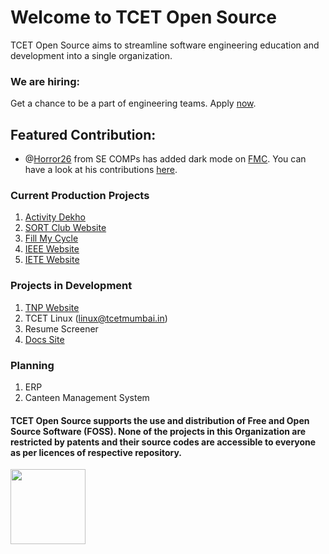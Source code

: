 # Welcome to TCET Open Source

TCET Open Source aims to streamline software engineering education and development into a single organization.

### We are hiring:
Get a chance to be a part of engineering teams. Apply [now](https://bit.ly/tcetosrecruitment).

## Featured Contribution:
- @[Horror26](https://github.com/Horror26) from SE COMPs has added dark mode on [FMC](https://fillmycycle.tcetmumbai.in/). You can have a look at his contributions [here](https://github.com/tcet-opensource/fillmycycle/pull/9/commits).

### Current Production Projects
1. [Activity Dekho](https://activitydekho.com/)
2. [SORT Club Website](https://sort.tcetmumbai.in/)
3. [Fill My Cycle](https://fillmycycle.tcetmumbai.in/)
4. [IEEE Website](https://ieee.tcetmumbai.in/)
5. [IETE Website](https://iete.tcetmumbai.in/)

### Projects in Development
1. [TNP Website](https://tnp.tcetmumbai.in/)
2. TCET Linux (linux@tcetmumbai.in)
3. Resume Screener
4. [Docs Site](https://opensource.tcetmumbai.in/) 

### Planning
1. ERP
2. Canteen Management System

#### TCET Open Source supports the use and distribution of Free and Open Source Software (FOSS). None of the projects in this Organization are restricted by patents and their source codes are accessible to everyone as per licences of respective repository.
<a href="https://endsoftwarepatents.org/innovating-without-patents"><img style="height: 120px;" src="https://static.fsf.org/nosvn/esp/logos/innovating-without-patents.svg"></a>
